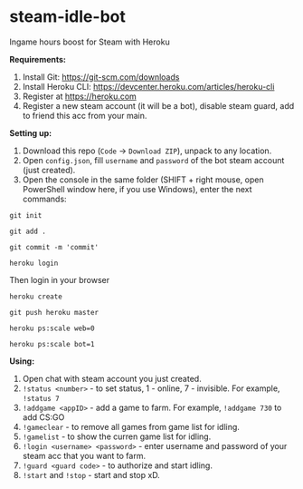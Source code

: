 # steam-idle-bot
Ingame hours boost for Steam with Heroku

<b>Requirements:</b>
1. Install Git: https://git-scm.com/downloads
2. Install Heroku CLI: https://devcenter.heroku.com/articles/heroku-cli
3. Register at https://heroku.com
4. Register a new steam account (it will be a bot), disable steam guard, add to friend this acc from your main.

<b>Setting up:</b>
1. Download this repo (`Code` -> `Download ZIP`), unpack to any location.
2. Open `config.json`, fill `username` and `password` of the bot steam account (just created).
3. Open the console in the same folder (SHIFT + right mouse, open PowerShell window here, if you use Windows), enter the next commands:

`git init`

`git add .`

`git commit -m 'commit'`

`heroku login`

Then login in your browser

`heroku create`

`git push heroku master`

`heroku ps:scale web=0`

`heroku ps:scale bot=1`

<b>Using:</b>
1. Open chat with steam account you just created.
2. `!status <number>` - to set status, 1 - online, 7 - invisible. For example, `!status 7`
3. `!addgame <appID>` - add a game to farm. For example, `!addgame 730` to add CS:GO
4. `!gameclear` - to remove all games from game list for idling.
5. `!gamelist` - to show the curren game list for idling.
6. `!login <username> <password>` - enter username and password of your steam acc that you want to farm.
7. `!guard <guard code>` - to authorize and start idling.
8. `!start` and `!stop` - start and stop xD.
